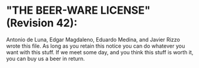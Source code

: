 # "THE BEER-WARE LICENSE" (Revision 42):

Antonio de Luna, Edgar Magdaleno, Eduardo Medina, and Javier Rizzo wrote this 
file. As long as you retain this notice you can do whatever you want with this 
stuff. If we meet some day, and you think this stuff is worth it, you can buy 
us a beer in return.
